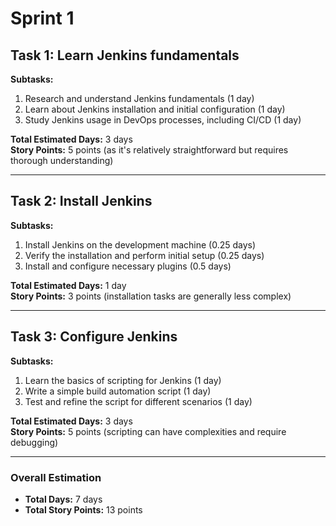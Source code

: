 # Sprint 1

## Task 1: Learn Jenkins fundamentals

**Subtasks:**

1. Research and understand Jenkins fundamentals (1 day)
2. Learn about Jenkins installation and initial configuration (1 day)
3. Study Jenkins usage in DevOps processes, including CI/CD (1 day)

**Total Estimated Days:** 3 days  
**Story Points:** 5 points (as it's relatively straightforward but requires thorough understanding)

---

## Task 2: Install Jenkins

**Subtasks:**

1. Install Jenkins on the development machine (0.25 days)
2. Verify the installation and perform initial setup (0.25 days)
3. Install and configure necessary plugins (0.5 days)

**Total Estimated Days:** 1 day  
**Story Points:** 3 points (installation tasks are generally less complex)

---

## Task 3: Configure Jenkins

**Subtasks:**

1. Learn the basics of scripting for Jenkins (1 day)
2. Write a simple build automation script (1 day)
3. Test and refine the script for different scenarios (1 day)

**Total Estimated Days:** 3 days  
**Story Points:** 5 points (scripting can have complexities and require debugging)

---

### Overall Estimation

- **Total Days:** 7 days
- **Total Story Points:** 13 points
